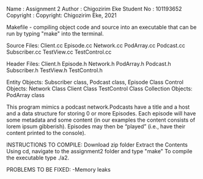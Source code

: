 Name        : Assignment 2
Author      : Chigozirim Eke
Student No	: 101193652
Copyright   : Copyright: Chigozirim Eke, 2021



Makefile - compiling object code and source into an executable that can be run by typing "make" into the terminal.

Source Files: Client.cc Episode.cc Network.cc PodArray.cc Podcast.cc Subscriber.cc TestView.cc TestControl.cc

Header Files: Client.h Episode.h Network.h PodArray.h Podcast.h Subscriber.h TestView.h TestControl.h

Entity Objects: Subscriber class, Podcast class, Episode Class
Control Objects: Network Class Client Class TestControl Class
Collection Objects: PodArray class




This program mimics a podcast network.Podcasts have a title and a host and a data structure for storing 0 or more Episodes. Each episode will have some metadata and some content (in our examples the content consists of lorem ipsum gibberish). Episodes may then be “played” (i.e., have their content printed to the console).

INSTRUCTIONS TO COMPILE:
                        Download zip folder
                        Extract the Contents
                        Using cd, navigate to the assignment2 folder and type "make"
                        To compile the executable type ./a2.

PROBLEMS TO BE FIXED:
  -Memory leaks
